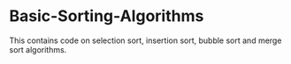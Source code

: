 # Basic-Sorting-Algorithms
This contains code on selection sort, insertion sort, bubble sort and merge sort algorithms.
